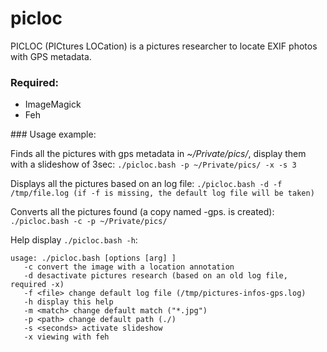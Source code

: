 picloc
======

PICLOC (PICtures LOCation) is a pictures researcher to locate EXIF photos with GPS metadata.

### Required:
<ul>
	<li>ImageMagick</li>
  <li>Feh</li>
</ul>
### Usage example:<br>

Finds all the pictures with gps metadata in *~/Private/pics/*, display them with a slideshow of 3sec:
`./picloc.bash -p ~/Private/pics/ -x -s 3`

Displays all the pictures based on an log file:
`./picloc.bash -d -f /tmp/file.log (if -f is missing, the default log file will be taken)`

Converts all the pictures found (a copy named <basename>-gps.<extension> is created):<br>
`./picloc.bash -c -p ~/Private/pics/`

Help display `./picloc.bash -h`:

    usage: ./picloc.bash [options [arg] ]
       -c convert the image with a location annotation
       -d desactivate pictures research (based on an old log file, required -x)
       -f <file> change default log file (/tmp/pictures-infos-gps.log)
       -h display this help
       -m <match> change default match ("*.jpg")
       -p <path> change default path (./)
       -s <seconds> activate slideshow
       -x viewing with feh

